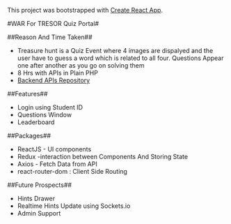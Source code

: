 This project was bootstrapped with [Create React App](https://github.com/facebookincubator/create-react-app).

#WAR For TRESOR Quiz Portal#

##Reason And Time Taken##
- Treasure hunt is a Quiz Event where 4 images are dispalyed and the user have to guess a word which is related to all four.
Questions Appear one after another as you go on solving them
- 8 Hrs with APIs in Plain PHP
- [Backend APIs Repository](https://github.com/with-shrey/QuizPHPAPI)

##Features##
- Login using Student ID
- Questions Window
- Leaderboard

##Packages##
 - ReactJS - UI components 
 - Redux -interaction between Components And Storing State
 - Axios - Fetch Data from API
 - react-router-dom : Client Side Routing 
 
 ##Future Prospects##
  - Hints Drawer
  - Realtime Hints Update using Sockets.io
  - Admin Support
